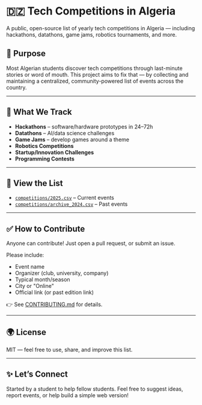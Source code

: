 # 🇩🇿 Tech Competitions in Algeria

A public, open-source list of yearly tech competitions in Algeria — including hackathons, datathons, game jams, robotics tournaments, and more.

## 🎯 Purpose

Most Algerian students discover tech competitions through last-minute stories or word of mouth. This project aims to fix that — by collecting and maintaining a centralized, community-powered list of events across the country.

---

## 📌 What We Track

- **Hackathons** – software/hardware prototypes in 24–72h  
- **Datathons** – AI/data science challenges  
- **Game Jams** – develop games around a theme  
- **Robotics Competitions**  
- **Startup/Innovation Challenges**  
- **Programming Contests**

---

## 📁 View the List

- [`competitions/2025.csv`](competitions/2025.csv) – Current events
- [`competitions/archive_2024.csv`](competitions/archive_2024.csv) – Past events

---

## ✅ How to Contribute

Anyone can contribute! Just open a pull request, or submit an issue.

Please include:

- Event name
- Organizer (club, university, company)
- Typical month/season
- City or "Online"
- Official link (or past edition link)

👉 See [CONTRIBUTING.md](CONTRIBUTING.md) for details.

---

## 🌍 License

MIT — feel free to use, share, and improve this list.

---

## ✨ Let’s Connect

Started by a student to help fellow students.
Feel free to suggest ideas, report events, or help build a simple web version!
